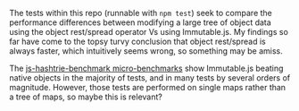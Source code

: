 The tests within this repo (runnable with `npm test`) seek to compare the performance differences between modifying a large tree of object data using the object rest/spread operator Vs using Immutable.js. My findings so far have come to the topsy turvy conclusion that object rest/spread is always faster, which intuitively seems wrong, so something may be
amiss.

The [js-hashtrie-benchmark micro-benchmarks](https://github.com/mattbierner/js-hashtrie-benchmark) show Immutable.js beating native objects in the majority of tests, and in many tests by several orders of magnitude. However, those tests are performed on single maps rather than a tree of maps, so maybe this is relevant?
